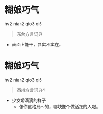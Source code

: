 # 糊娘巧气
hv2 nian2 qio3 qi5
> 东台方言词典
- 表面上能干，其实不实在。

# 糊娘巧气
hv2 nian2 qio3 qi5
> 泰州方言词典4
- 少女娇滴滴的样子
  - 像你这格局～的，哪块像个做活技的人嗷。
